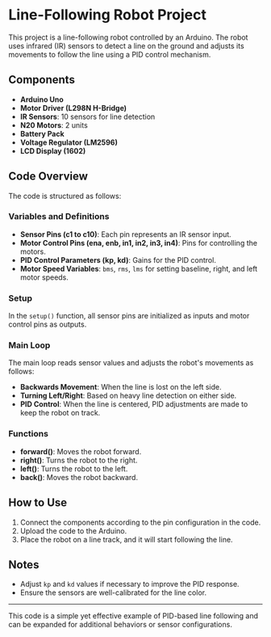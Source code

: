 
# Line-Following Robot Project

This project is a line-following robot controlled by an Arduino. The robot uses infrared (IR) sensors to detect a line on the ground and adjusts its movements to follow the line using a PID control mechanism.

## Components
- **Arduino Uno**
- **Motor Driver (L298N H-Bridge)**
- **IR Sensors**: 10 sensors for line detection
- **N20 Motors**: 2 units
- **Battery Pack**
- **Voltage Regulator (LM2596)**
- **LCD Display (1602)**

## Code Overview
The code is structured as follows:

### Variables and Definitions
- **Sensor Pins (c1 to c10)**: Each pin represents an IR sensor input.
- **Motor Control Pins (ena, enb, in1, in2, in3, in4)**: Pins for controlling the motors.
- **PID Control Parameters (kp, kd)**: Gains for the PID control.
- **Motor Speed Variables**: `bms`, `rms`, `lms` for setting baseline, right, and left motor speeds.

### Setup
In the `setup()` function, all sensor pins are initialized as inputs and motor control pins as outputs.

### Main Loop
The main loop reads sensor values and adjusts the robot's movements as follows:
- **Backwards Movement**: When the line is lost on the left side.
- **Turning Left/Right**: Based on heavy line detection on either side.
- **PID Control**: When the line is centered, PID adjustments are made to keep the robot on track.

### Functions
- **forward()**: Moves the robot forward.
- **right()**: Turns the robot to the right.
- **left()**: Turns the robot to the left.
- **back()**: Moves the robot backward.

## How to Use
1. Connect the components according to the pin configuration in the code.
2. Upload the code to the Arduino.
3. Place the robot on a line track, and it will start following the line.

## Notes
- Adjust `kp` and `kd` values if necessary to improve the PID response.
- Ensure the sensors are well-calibrated for the line color.

---

This code is a simple yet effective example of PID-based line following and can be expanded for additional behaviors or sensor configurations.
